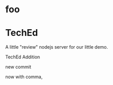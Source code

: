 foo
===

TechEd
=======
A little "review" nodejs server for our little demo.

TechEd Addition

new commit

now with comma,

